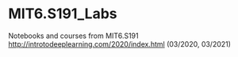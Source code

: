 # MIT6.S191_Labs

Notebooks and courses from MIT6.S191 http://introtodeeplearning.com/2020/index.html (03/2020, 03/2021)
